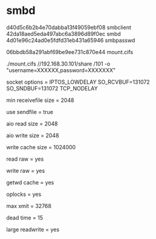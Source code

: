 # smbd



d40d5c6b2b4e70dabba13f49059ebf08  smbclient     
42da18aed5eda497abc6a3896d89f0ec  smbd     
4d01e96c24ad0e5fdfd31eb431a65946  smbpasswd        


06bbdb58a291abf69be9ee731c870e44  mount.cifs   
    
./mount.cifs //192.168.30.101/share /101 -o "username=XXXXXX,password=XXXXXXX"   



socket options = IPTOS_LOWDELAY SO_RCVBUF=131072 SO_SNDBUF=131072 TCP_NODELAY

min receivefile size = 2048

use sendfile = true

aio read size = 2048

aio write size = 2048

write cache size = 1024000

read raw = yes

write raw = yes

getwd cache = yes

oplocks = yes

max xmit = 32768

dead time = 15

large readwrite = yes
